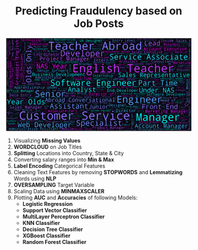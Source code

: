 <h1 align="center">Predicting Fraudulency based on Job Posts</h1>

<img align="center" src="output_8_2.png">

1. Visualizing **Missing Values**
2. **WORDCLOUD** on Job Titles
3. **Splitting** Locations into Country, State & City
4. Converting salary ranges into **Min & Max**
5. **Label Encoding** Categorical Features
6. Cleaning Text Features by removing **STOPWORDS** and **Lemmatizing** Words using **NLP**
7. **OVERSAMPLING** Target Variable
8. Scaling Data using **MINMAXSCALER**
9. Plotting **AUC** and **Accuracies** of following Models:
    * **Logistic Regression**
    * **Support Vector Classifier**
    * **MultiLayer Perceptron Classifier**
    * **KNN Classifier**
    * **Decision Tree Classifier**
    * **XGBoost Classifier**
    * **Random Forest Classifier**
